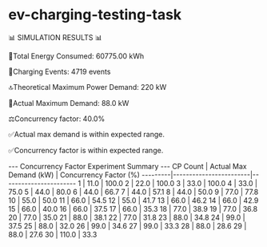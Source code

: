 # ev-charging-testing-task


 📊 SIMULATION RESULTS 📊
	

🔌Total Energy Consumed: 60775.00 kWh

🪫Charging Events: 4719 events

🔝Theoretical Maximum Power Demand: 220 kW

🟰Actual Maximum Demand: 88.0 kW

⚖️Concurrency factor: 40.0%


✅Actual max demand is within expected range.

✅Concurrency factor is within expected range.


--- Concurrency Factor Experiment Summary ---
CP Count | Actual Max Demand (kW) | Concurrency Factor (%)
---------|------------------------|-----------------------
       1 |                   11.0 |                   100.0
       2 |                   22.0 |                   100.0
       3 |                   33.0 |                   100.0
       4 |                   33.0 |                    75.0
       5 |                   44.0 |                    80.0
       6 |                   44.0 |                    66.7
       7 |                   44.0 |                    57.1
       8 |                   44.0 |                    50.0
       9 |                   77.0 |                    77.8
      10 |                   55.0 |                    50.0
      11 |                   66.0 |                    54.5
      12 |                   55.0 |                    41.7
      13 |                   66.0 |                    46.2
      14 |                   66.0 |                    42.9
      15 |                   66.0 |                    40.0
      16 |                   66.0 |                    37.5
      17 |                   66.0 |                    35.3
      18 |                   77.0 |                    38.9
      19 |                   77.0 |                    36.8
      20 |                   77.0 |                    35.0
      21 |                   88.0 |                    38.1
      22 |                   77.0 |                    31.8
      23 |                   88.0 |                    34.8
      24 |                   99.0 |                    37.5
      25 |                   88.0 |                    32.0
      26 |                   99.0 |                    34.6
      27 |                   99.0 |                    33.3
      28 |                   88.0 |                    28.6
      29 |                   88.0 |                    27.6
      30 |                  110.0 |                    33.3
